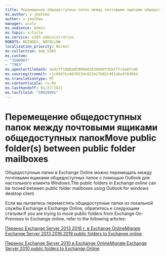 ```yaml
---
title: Перемещение общедоступных папок между почтовыми ящиками общедоступных папок
ms.author: v-jmathew
author: v-jmathew
manager: scotv
ms.audience: Admin
ms.topic: article
ms.service: o365-administration
ROBOTS: NOINDEX, NOFOLLOW
localization_priority: Normal
ms.collection: Adm_O365
ms.custom:
- "3500007"
- "7983"
ms.openlocfilehash: 5edcff180bb8599b882630b09f3bbff7c4a07c06
ms.sourcegitcommit: c1c6047ec467853dc823a17b02c461a6a476406d
ms.translationtype: MT
ms.contentlocale: ru-RU
ms.lasthandoff: 01/27/2021
ms.locfileid: "50029991"
---
```

# <a name="move-public-folders-between-public-folder-mailboxes"></a><span data-ttu-id="2181e-102">Перемещение общедоступных папок между почтовыми ящиками общедоступных папок</span><span class="sxs-lookup"><span data-stu-id="2181e-102">Move public folder(s) between public folder mailboxes</span></span>

<span data-ttu-id="2181e-103">Общедоступные папки в Exchange Online можно перемещать между почтовыми ящиками общедоступных папок с помощью Outlook для настольного клиента Windows.</span><span class="sxs-lookup"><span data-stu-id="2181e-103">The public folders in Exchange online can be moved between public folder mailboxes using Outlook for windows desktop client.</span></span>

<span data-ttu-id="2181e-104">Если вы пытаетесь переместить общедоступные папки из локальной службы Exchange в Exchange Online, обратитесь к следующим статьям:</span><span class="sxs-lookup"><span data-stu-id="2181e-104">If you are trying to move public folders from Exchange On-Premises to Exchange online, refer to the following articles:</span></span>

[<span data-ttu-id="2181e-105">Перенос Exchange Server 2013 2016 г. в Exchange Online</span><span class="sxs-lookup"><span data-stu-id="2181e-105">Migrate Exchange Server 2013,2016,2019 public folders to Exchange online</span></span>](https://aka.ms/ModernPFToEXO)

[<span data-ttu-id="2181e-106">Перенос Exchange Server 2010 в Exchange Online</span><span class="sxs-lookup"><span data-stu-id="2181e-106">Migrate Exchange Server 2010 public folders to Exchange Online</span></span>](https://aka.ms/LegacyPFToEXO)

